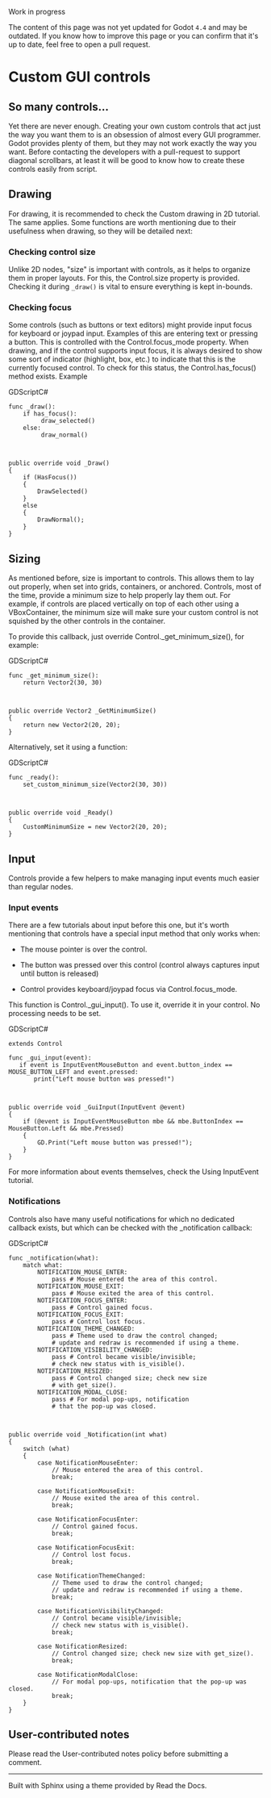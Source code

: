 Work in progress

The content of this page was not yet updated for Godot `4.4` and may be
outdated. If you know how to improve this page or you can confirm that it's up
to date, feel free to open a pull request.

# Custom GUI controls

## So many controls...

Yet there are never enough. Creating your own custom controls that act just
the way you want them to is an obsession of almost every GUI programmer. Godot
provides plenty of them, but they may not work exactly the way you want.
Before contacting the developers with a pull-request to support diagonal
scrollbars, at least it will be good to know how to create these controls
easily from script.

## Drawing

For drawing, it is recommended to check the Custom drawing in 2D tutorial. The
same applies. Some functions are worth mentioning due to their usefulness when
drawing, so they will be detailed next:

### Checking control size

Unlike 2D nodes, "size" is important with controls, as it helps to organize
them in proper layouts. For this, the Control.size property is provided.
Checking it during `_draw()` is vital to ensure everything is kept in-bounds.

### Checking focus

Some controls (such as buttons or text editors) might provide input focus for
keyboard or joypad input. Examples of this are entering text or pressing a
button. This is controlled with the Control.focus_mode property. When drawing,
and if the control supports input focus, it is always desired to show some
sort of indicator (highlight, box, etc.) to indicate that this is the
currently focused control. To check for this status, the Control.has_focus()
method exists. Example

GDScriptC#

    
    
    func _draw():
        if has_focus():
             draw_selected()
        else:
             draw_normal()
    
    
    
    public override void _Draw()
    {
        if (HasFocus())
        {
            DrawSelected()
        }
        else
        {
            DrawNormal();
        }
    }
    

## Sizing

As mentioned before, size is important to controls. This allows them to lay
out properly, when set into grids, containers, or anchored. Controls, most of
the time, provide a minimum size to help properly lay them out. For example,
if controls are placed vertically on top of each other using a VBoxContainer,
the minimum size will make sure your custom control is not squished by the
other controls in the container.

To provide this callback, just override Control._get_minimum_size(), for
example:

GDScriptC#

    
    
    func _get_minimum_size():
        return Vector2(30, 30)
    
    
    
    public override Vector2 _GetMinimumSize()
    {
        return new Vector2(20, 20);
    }
    

Alternatively, set it using a function:

GDScriptC#

    
    
    func _ready():
        set_custom_minimum_size(Vector2(30, 30))
    
    
    
    public override void _Ready()
    {
        CustomMinimumSize = new Vector2(20, 20);
    }
    

## Input

Controls provide a few helpers to make managing input events much easier than
regular nodes.

### Input events

There are a few tutorials about input before this one, but it's worth
mentioning that controls have a special input method that only works when:

  * The mouse pointer is over the control.

  * The button was pressed over this control (control always captures input until button is released)

  * Control provides keyboard/joypad focus via Control.focus_mode.

This function is Control._gui_input(). To use it, override it in your control.
No processing needs to be set.

GDScriptC#

    
    
    extends Control
    
    func _gui_input(event):
       if event is InputEventMouseButton and event.button_index == MOUSE_BUTTON_LEFT and event.pressed:
           print("Left mouse button was pressed!")
    
    
    
    public override void _GuiInput(InputEvent @event)
    {
        if (@event is InputEventMouseButton mbe && mbe.ButtonIndex == MouseButton.Left && mbe.Pressed)
        {
            GD.Print("Left mouse button was pressed!");
        }
    }
    

For more information about events themselves, check the Using InputEvent
tutorial.

### Notifications

Controls also have many useful notifications for which no dedicated callback
exists, but which can be checked with the _notification callback:

GDScriptC#

    
    
    func _notification(what):
        match what:
            NOTIFICATION_MOUSE_ENTER:
                pass # Mouse entered the area of this control.
            NOTIFICATION_MOUSE_EXIT:
                pass # Mouse exited the area of this control.
            NOTIFICATION_FOCUS_ENTER:
                pass # Control gained focus.
            NOTIFICATION_FOCUS_EXIT:
                pass # Control lost focus.
            NOTIFICATION_THEME_CHANGED:
                pass # Theme used to draw the control changed;
                # update and redraw is recommended if using a theme.
            NOTIFICATION_VISIBILITY_CHANGED:
                pass # Control became visible/invisible;
                # check new status with is_visible().
            NOTIFICATION_RESIZED:
                pass # Control changed size; check new size
                # with get_size().
            NOTIFICATION_MODAL_CLOSE:
                pass # For modal pop-ups, notification
                # that the pop-up was closed.
    
    
    
    public override void _Notification(int what)
    {
        switch (what)
        {
            case NotificationMouseEnter:
                // Mouse entered the area of this control.
                break;
    
            case NotificationMouseExit:
                // Mouse exited the area of this control.
                break;
    
            case NotificationFocusEnter:
                // Control gained focus.
                break;
    
            case NotificationFocusExit:
                // Control lost focus.
                break;
    
            case NotificationThemeChanged:
                // Theme used to draw the control changed;
                // update and redraw is recommended if using a theme.
                break;
    
            case NotificationVisibilityChanged:
                // Control became visible/invisible;
                // check new status with is_visible().
                break;
    
            case NotificationResized:
                // Control changed size; check new size with get_size().
                break;
    
            case NotificationModalClose:
                // For modal pop-ups, notification that the pop-up was closed.
                break;
        }
    }
    

## User-contributed notes

Please read the User-contributed notes policy before submitting a comment.

* * *

Built with Sphinx using a theme provided by Read the Docs.

